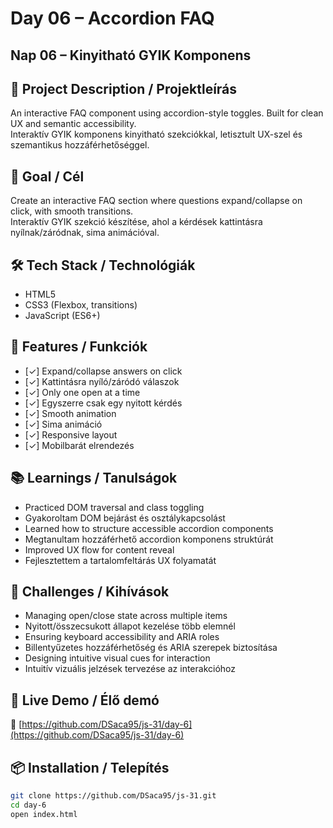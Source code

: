# Day 06 – Accordion FAQ  
## Nap 06 – Kinyitható GYIK Komponens

## 📄 Project Description / Projektleírás  
An interactive FAQ component using accordion-style toggles. Built for clean UX and semantic accessibility.  
Interaktív GYIK komponens kinyitható szekciókkal, letisztult UX-szel és szemantikus hozzáférhetőséggel.

## 🧠 Goal / Cél  
Create an interactive FAQ section where questions expand/collapse on click, with smooth transitions.  
Interaktív GYIK szekció készítése, ahol a kérdések kattintásra nyílnak/záródnak, sima animációval.

## 🛠️ Tech Stack / Technológiák  
- HTML5  
- CSS3 (Flexbox, transitions)  
- JavaScript (ES6+)

## 🎯 Features / Funkciók  
- [✓] Expand/collapse answers on click  
- [✓] Kattintásra nyíló/záródó válaszok  
- [✓] Only one open at a time  
- [✓] Egyszerre csak egy nyitott kérdés  
- [✓] Smooth animation  
- [✓] Sima animáció  
- [✓] Responsive layout  
- [✓] Mobilbarát elrendezés

## 📚 Learnings / Tanulságok  
- Practiced DOM traversal and class toggling  
- Gyakoroltam DOM bejárást és osztálykapcsolást  
- Learned how to structure accessible accordion components  
- Megtanultam hozzáférhető accordion komponens struktúrát  
- Improved UX flow for content reveal  
- Fejlesztettem a tartalomfeltárás UX folyamatát

## 🧩 Challenges / Kihívások  
- Managing open/close state across multiple items  
- Nyitott/összecsukott állapot kezelése több elemnél  
- Ensuring keyboard accessibility and ARIA roles  
- Billentyűzetes hozzáférhetőség és ARIA szerepek biztosítása  
- Designing intuitive visual cues for interaction  
- Intuitív vizuális jelzések tervezése az interakcióhoz

## 🚀 Live Demo / Élő demó
🔗 [https://github.com/DSaca95/js-31/day-6](https://github.com/DSaca95/js-31/day-6)

## 📦 Installation / Telepítés
```bash
git clone https://github.com/DSaca95/js-31.git
cd day-6
open index.html